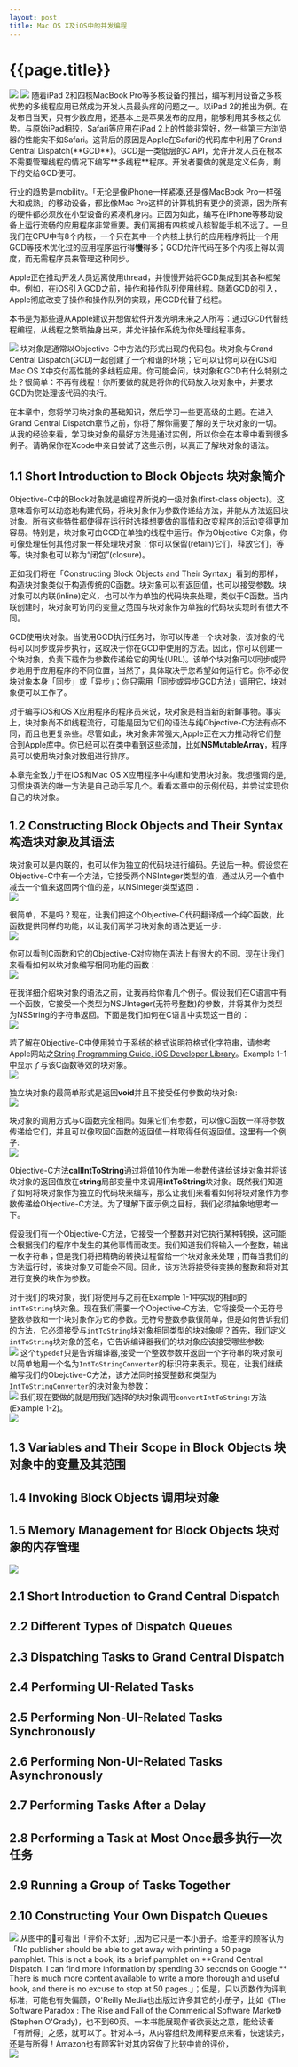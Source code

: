 ```yaml
---
layout: post
title: Mac OS X及iOS中的并发编程
---
```

{{page.title}}
=======================

<img src="/images/posts/2019-01-24/Title.png">
<img src="/images/posts/2019-01-24/Table_of_Contents.png">
随着iPad 2和四核MacBook Pro等多核设备的推出，编写利用设备之多核优势的多线程应用已然成为开发人员最头疼的问题之一。以iPad 2的推出为例。在发布日当天，只有少数应用，还基本上是苹果发布的应用，能够利用其多核之优势。与原始iPad相较，Safari等应用在iPad 2上的性能非常好，然一些第三方浏览器的性能实不如Safari。这背后的原因是Apple在Safari的代码库中利用了Grand Central Dispatch(**GCD**)。GCD是一类低层的C API，允许开发人员在根本不需要管理线程的情况下编写**多线程**程序。开发者要做的就是定义任务，剩下的交给GCD便可。<br/>

行业的趋势是mobility。「无论是像iPhone一样紧凑,还是像MacBook Pro一样强大和成熟」的移动设备，都比像Mac Pro这样的计算机拥有更少的资源，因为所有的硬件都必须放在小型设备的紧凑机身内。正因为如此，编写在iPhone等移动设备上运行流畅的应用程序非常重要。我们离拥有四核或八核智能手机不远了。一旦我们在CPU中有8个内核，一个只在其中一个内核上执行的应用程序将比一个用GCD等技术优化过的应用程序运行得**慢**得多；GCD允许代码在多个内核上得以调度，而无需程序员来管理这种同步。<br/>

Apple正在推动开发人员远离使用thread，并慢慢开始将GCD集成到其各种框架中。例如，在iOS引入GCD之前，操作和操作队列使用线程。随着GCD的引入，Apple彻底改变了操作和操作队列的实现，用GCD代替了线程。<br/>

本书是为那些遵从Apple建议并想做软件开发光明未来之人所写：通过GCD代替线程编程，从线程之繁琐抽身出来，并允许操作系统为你处理线程事务。<br/>

<img src="/images/posts/2019-01-24/Chapter_1.png">
块对象是通常以Objective-C中方法的形式出现的代码包。块对象与Grand Central Dispatch(GCD)一起创建了一个和谐的环境；它可以让你可以在iOS和Mac OS X中交付高性能的多线程应用。你可能会问，块对象和GCD有什么特别之处？很简单：不再有线程！你所要做的就是将你的代码放入块对象中，并要求GCD为您处理该代码的执行。<br/>

在本章中，您将学习块对象的基础知识，然后学习一些更高级的主题。在进入Grand Central Dispatch章节之前，你将了解你需要了解的关于块对象的一切。从我的经验来看，学习块对象的最好方法是通过实例，所以你会在本章中看到很多例子。请确保你在Xcode中亲自尝试了这些示例，以真正了解块对象的语法。<br/>

## 1.1 Short Introduction to Block Objects 块对象简介
Objective-C中的Block对象就是编程界所说的一级对象(first-class objects)。这意味着你可以动态地构建代码，将块对象作为参数传递给方法，并能从方法返回块对象。所有这些特性都使得在运行时选择想要做的事情和改变程序的活动变得更加容易。特别是，块对象可由GCD在单独的线程中运行。作为Objective-C对象，你可像处理任何其他对象一样处理块对象：你可以保留(retain)它们，释放它们，等等。块对象也可以称为“闭包”(closure)。<br/>

正如我们将在「Constructing Block Objects and Their Syntax」看到的那样，构造块对象类似于构造传统的C函数。块对象可以有返回值，也可以接受参数。块对象可以内联(inline)定义，也可以作为单独的代码块来处理，类似于C函数。当内联创建时，块对象可访问的变量之范围与块对象作为单独的代码块实现时有很大不同。<br/>

GCD使用块对象。当使用GCD执行任务时，你可以传递一个块对象，该对象的代码可以同步或异步执行，这取决于你在GCD中使用的方法。因此，你可以创建一个块对象，负责下载作为参数传递给它的网址(URL)。该单个块对象可以同步或异步地用于应用程序的不同位置，当然了，具体取决于您希望如何运行它。你不必使块对象本身「同步」或「异步」；你只需用「同步或异步GCD方法」调用它，块对象便可以工作了。<br/>

对于编写iOS和OS X应用程序的程序员来说，块对象是相当新的新鲜事物。事实上，块对象尚不如线程流行，可能是因为它们的语法与纯Objective-C方法有点不同，而且也更复杂些。尽管如此，块对象非常强大,Apple正在大力推动将它们整合到Apple库中。你已经可以在类中看到这些添加，比如**NSMutableArray**，程序员可以使用块对象对数组进行排序。<br/>

本章完全致力于在iOS和Mac OS X应用程序中构建和使用块对象。我想强调的是,习惯块语法的唯一方法是自己动手写几个。看看本章中的示例代码，并尝试实现你自己的块对象。<br/>

## 1.2 Constructing Block Objects and Their Syntax 构造块对象及其语法
块对象可以是内联的，也可以作为独立的代码块进行编码。先说后一种。假设您在Objective-C中有一个方法，它接受两个NSInteger类型的值，通过从另一个值中减去一个值来返回两个值的差，以NSInteger类型返回：<br/>
<img src="/images/posts/2019-01-24/subtract_Objective-C.png">

很简单，不是吗？现在，让我们把这个Objective-C代码翻译成一个纯C函数，此函数提供同样的功能，以让我们离学习块对象的语法更近一步:<br/>
<img src="/images/posts/2019-01-24/subtract_C.png">

你可以看到C函数和它的Objective-C对应物在语法上有很大的不同。现在让我们来看看如何以块对象编写相同功能的函数：<br/>
<img src="/images/posts/2019-01-24/subtract_Block.png">

在我详细介绍块对象的语法之前，让我再给你看几个例子。假设我们在C语言中有一个函数，它接受一个类型为NSUInteger(无符号整数)的参数，并将其作为类型为NSString的字符串返回。下面是我们如何在C语言中实现这一目的：<br>
<img src="/images/posts/2019-01-24/intToString_C.png">

若了解在Objective-C中使用独立于系统的格式说明符格式化字符串，请参考Apple网站之[String Programming Guide, iOS Developer Library](https://developer.apple.com/library/archive/documentation/Cocoa/Conceptual/Strings/Articles/formatSpecifiers.html)。Example 1-1中显示了与该C函数等效的块对象。<br/>
<img src="/images/posts/2019-01-24/Example_1-1.png">

独立块对象的最简单形式是返回**void**并且不接受任何参数的块对象:<br/>
<img src="/images/posts/2019-01-24/simpleBlock.png">

块对象的调用方式与C函数完全相同。如果它们有参数，可以像C函数一样将参数传递给它们，并且可以像取回C函数的返回值一样取得任何返回值。这里有一个例子:<br/>
<img src="/images/posts/2019-01-24/intToString_Block.png">

Objective-C方法**callIntToString**通过将值10作为唯一参数传递给该块对象并将该块对象的返回值放在**string**局部变量中来调用**intToString**块对象。既然我们知道了如何将块对象作为独立的代码块来编写，那么让我们来看看如何将块对象作为参数传递给Objective-C方法。为了理解下面示例之目标，我们必须抽象地思考一下。<br/>

假设我们有一个Objective-C方法，它接受一个整数并对它执行某种转换，这可能会根据我们的程序中发生的其他事情而改变。我们知道我们将输入一个整数，输出一枚字符串；但是我们将把精确的转换过程留给一个块对象来处理；而每当我们的方法运行时，该块对象又可能会不同。因此，该方法将接受待变换的整数和将对其进行变换的块作为参数。<br/>

对于我们的块对象，我们将使用与之前在Example 1-1中实现的相同的`intToString`块对象。现在我们需要一个Objective-C方法，它将接受一个无符号整数参数和一个块对象作为它的参数。无符号整数参数很简单，但是如何告诉我们的方法，它必须接受与`intToString`块对象相同类型的块对象呢？首先，我们定义`intToString`块对象的签名，它告诉编译器我们的块对象应该接受哪些参数:<br/>
<img src="/images/posts/2019-01-24/IntToStringConverter_Block.png">
这个`typedef`只是告诉编译器,接受一个整数参数并返回一个字符串的块对象可以简单地用一个名为`IntToStringConverter`的标识符来表示。现在，让我们继续编写我们的Obejctive-C方法，该方法同时接受整数和类型为`IntToStringConverter`的块对象为参数：<br/>
<img src="/images/posts/2019-01-24/convertIntToString_usingBlockObject.png">
我们现在要做的就是用我们选择的块对象调用`convertIntToString:`方法(Example 1-2)。<br/>
<img src="/images/posts/2019-01-24/Example_1-2.png">

## 1.3 Variables and Their Scope in Block Objects 块对象中的变量及其范围


## 1.4 Invoking Block Objects 调用块对象


## 1.5 Memory Management for Block Objects 块对象的内存管理


<img src="/images/posts/2019-01-24/Chapter_2.png">

## 2.1 Short Introduction to Grand Central Dispatch

## 2.2 Different Types of Dispatch Queues

## 2.3 Dispatching Tasks to Grand Central Dispatch

## 2.4 Performing UI-Related Tasks

## 2.5 Performing Non-UI-Related Tasks Synchronously

## 2.6 Performing Non-UI-Related Tasks Asynchronously

## 2.7 Performing Tasks After a Delay

## 2.8 Performing a Task at Most Once最多执行一次任务

## 2.9 Running a Group of Tasks Together

## 2.10 Constructing Your Own Dispatch Queues

<img src="/images/posts/2019-01-24/Concurrent_Programming_Mac_OS_X_iOS_Amazon.png">
从图中的🌟可看出「评价不太好」,因为它只是一本小册子。给差评的顾客认为「No publisher should be able to get away with printing a 50 page pamphlet. This is not a book, its a brief pamphlet on **Grand Central Dispatch. I can find more information by spending 30 seconds on Google.** There is much more content available to write a more thorough and useful book, and there is no excuse to stop at 50 pages.」；但是，只以页数作为评判标准，可能也有失偏颇，O'Reilly Media也出版过许多其它的小册子，比如《The Software Paradox : The Rise and Fall of the Commericial Software Market》(Stephen O'Grady)，也不到60页。一本书能展现作者欲表达之意，能给读者「有所得」之感，就可以了。针对本书，从内容组织及阐释要点来看，快速读完，还是有所得！Amazon也有顾客针对其内容做了比较中肯的评价，<br/>

<img src="/images/posts/2019-01-24/Amazon_Customer_reviews.png">

